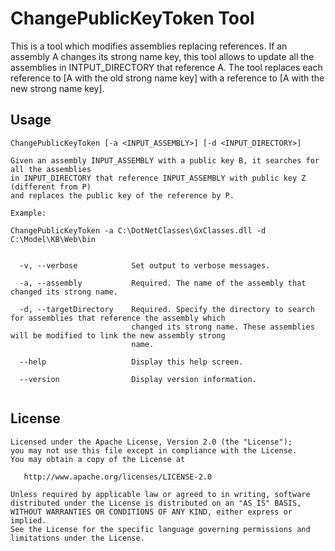# ChangePublicKeyToken Tool

This is a tool which modifies assemblies replacing references.
If an assembly A changes its strong name key, this tool allows to update all the assemblies 
in INTPUT_DIRECTORY that reference A. The tool replaces each reference to [A with the old
strong name key] with a reference to [A with the new strong name key].


## Usage

```
ChangePublicKeyToken [-a <INPUT_ASSEMBLY>] [-d <INPUT_DIRECTORY>]

Given an assembly INPUT_ASSEMBLY with a public key B, it searches for all the assemblies 
in INPUT_DIRECTORY that reference INPUT_ASSEMBLY with public key Z (different from P)
and replaces the public key of the reference by P.

Example:

ChangePublicKeyToken -a C:\DotNetClasses\GxClasses.dll -d C:\Model\KB\Web\bin
  

  -v, --verbose            Set output to verbose messages.

  -a, --assembly           Required. The name of the assembly that changed its strong name.

  -d, --targetDirectory    Required. Specify the directory to search for assemblies that reference the assembly which
                           changed its strong name. These assemblies will be modified to link the new assembly strong
                           name.

  --help                   Display this help screen.

  --version                Display version information.
 
```

## License

    Licensed under the Apache License, Version 2.0 (the "License");
    you may not use this file except in compliance with the License.
    You may obtain a copy of the License at

       http://www.apache.org/licenses/LICENSE-2.0

    Unless required by applicable law or agreed to in writing, software
    distributed under the License is distributed on an "AS IS" BASIS,
    WITHOUT WARRANTIES OR CONDITIONS OF ANY KIND, either express or implied.
    See the License for the specific language governing permissions and
    limitations under the License.
